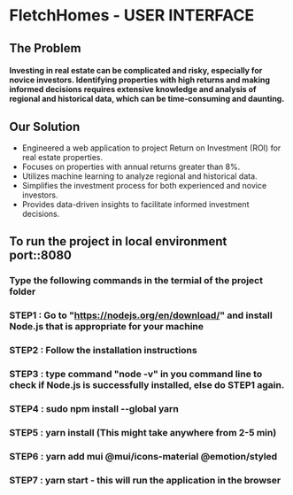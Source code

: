 # FletchHomes - USER INTERFACE

## The Problem
#### Investing in real estate can be complicated and risky, especially for novice investors. Identifying properties with high returns and making informed decisions requires extensive knowledge and analysis of regional and historical data, which can be time-consuming and daunting.

## Our Solution
 - Engineered a web application to project Return on Investment (ROI) for real estate properties.
 - Focuses on properties with annual returns greater than 8%.
 - Utilizes machine learning to analyze regional and historical data.
 - Simplifies the investment process for both experienced and novice investors.
 - Provides data-driven insights to facilitate informed investment decisions.

## To run the project in local environment port::8080
### Type the following commands in the termial of the project folder


### STEP1 : Go to "https://nodejs.org/en/download/" and install Node.js that is appropriate for your machine
### STEP2 : Follow the installation instructions
### STEP3 : type command "node -v" in you command line to check if Node.js is successfully installed, else do STEP1 again. 
### STEP4 : sudo npm install --global yarn
### STEP5 : yarn install (This might take anywhere from 2-5 min)
### STEP6 : yarn add mui @mui/icons-material @emotion/styled
### STEP7 : yarn start - this will run the application in the browser




